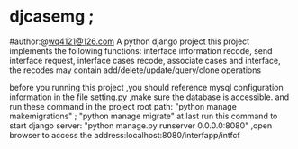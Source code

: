# djcasemg ; 
#author:@wq4121@126.com
A python django project
this project implements the following functions:
interface information recode,
send interface request,
interface cases recode,
associate cases and interface,
the recodes may contain  add/delete/update/query/clone operations

 
before you running this project ,you should reference mysql configuration information in the file setting.py ,make sure the database is accessible. 
and run these command in the project root path:  "python manage makemigrations" ; "python manage migrate"
at last run this command to start django server: "python manage.py runserver 0.0.0.0:8080" ,open browser to access the address:localhost:8080/interfapp/intfcf